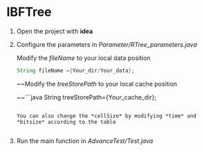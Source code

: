 # IBFTree
1. Open the project with **idea**
2. Configure the parameters in *Parameter/RTree_parameters.java*

   Modify the *fileName* to your local data position
   
    ```java
    String fileName ={Your_dir/Your_data};
    ```
    
    ~~Modify the *treeStorePath* to your local cache position
    
    ~~```java
    String treeStorePath={Your_cache_dir};
    ```
    
    You can also change the *cellSize* by modifying *time* and *bitsize* according to the table
    
    
3. Run the main function in *AdvanceTest/Test.java*
